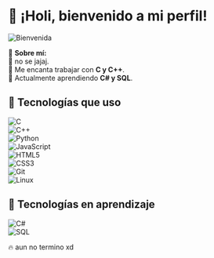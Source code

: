 # 👋 ¡Holi, bienvenido a mi perfil!

![Bienvenida](https://i.pinimg.com/736x/86/6c/24/866c2407ff76c5e6398392fcb7fbda47.jpg)

🚀 **Sobre mí:**  
🔹 no se jajaj.  
🔹 Me encanta trabajar con **C y C++**.  
🔹 Actualmente aprendiendo **C# y SQL**.  

## 📌 Tecnologías que uso  
![C](https://img.shields.io/badge/-C-A8B9CC?style=flat&logo=c&logoColor=white)  
![C++](https://img.shields.io/badge/-C++-00599C?style=flat&logo=c%2b%2b&logoColor=white)  
![Python](https://img.shields.io/badge/-Python-3776AB?style=flat&logo=python&logoColor=white)  
![JavaScript](https://img.shields.io/badge/-JavaScript-F7DF1E?style=flat&logo=javascript&logoColor=black)  
![HTML5](https://img.shields.io/badge/-HTML5-E34F26?style=flat&logo=html5&logoColor=white)  
![CSS3](https://img.shields.io/badge/-CSS3-1572B6?style=flat&logo=css3&logoColor=white)  
![Git](https://img.shields.io/badge/-Git-F05032?style=flat&logo=git&logoColor=white)  
![Linux](https://img.shields.io/badge/-Linux-FCC624?style=flat&logo=linux&logoColor=black)  

## 📖 Tecnologías en aprendizaje  
![C#](https://img.shields.io/badge/-C%23-239120?style=flat&logo=c-sharp&logoColor=white)  
![SQL](https://img.shields.io/badge/-SQL-4479A1?style=flat&logo=postgresql&logoColor=white)  


🔥 aun no termino xd
